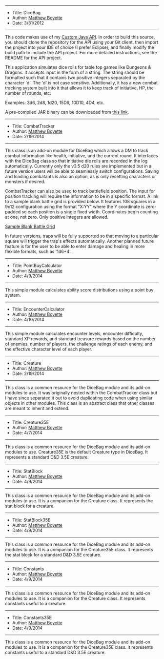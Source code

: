 *******************************************************************

* Title:  DiceBag
* Author: [Matthew Boyette](mailto:Dyndrilliac@gmail.com)
* Date:   3/31/2012

*******************************************************************

This code makes use of my [Custom Java API](https://github.com/Dyndrilliac/java-custom-api). In order to build this source, you should clone the repository for the API using your Git client, then import the project into your IDE of choice (I prefer Eclipse), and finally modify the build path to include the API project. For more detailed instructions, see the README for the API project.

This application simulates dice rolls for table top games like Dungeons & Dragons. It accepts input in the form of a string. The string should be formatted such that it contains two positive integers separated by the character 'd'. The 'd' is not case sensitive. Additionally, it has a new combat tracking system built into it that allows it to keep track of initiative, HP, the number of rounds, etc.
	
Examples: 3d6, 2d8, 1d20, 15D6, 10D10, 4D4, etc.

A pre-compiled JAR binary can be downloaded from [this link](https://www.dropbox.com/s/mo5cm0efhcr9gmw/DiceBag.jar).

*******************************************************************

* Title:  CombatTracker
* Author: [Matthew Boyette](mailto:Dyndrilliac@gmail.com)
* Date:   2/19/2014

*******************************************************************

This class is an add-on module for DiceBag which allows a DM to track combat information like health, initiative, and the current round. It interfaces with the DiceBag class so that initiative die rolls are recorded in the log automatically. Currently only the v3.5 d20 rules are implemented but in a future version users will be able to seamlessly switch configurations. Saving and loading combatants is also an option, as is only resetting characters or monsters if desired.

CombatTracker can also be used to track battlefield position. The input for position tracking will require the information to be in a specific format. A link to a sample blank battle grid is provided below. It features 108 squares in a 9x12 configuration using the format "X:YY" where the Y coordinate is zero-padded so each position is a single fixed width. Coordinates begin counting at one, not zero. Only positive integers are allowed.

[Sample Blank Battle Grid](https://www.dropbox.com/s/i1gcz06x7tpyqge/Blank_Battle_Grid.pdf)

In future versions, traps will be fully supported so that moving to a particular square will trigger the trap's effects automatically. Another planned future feature is for the user to be able to enter damage and healing in more flexible formats, such as '1d6+4'.

*******************************************************************

* Title:  PointBuyCalculator
* Author: [Matthew Boyette](mailto:Dyndrilliac@gmail.com)
* Date:   4/9/2014

*******************************************************************

This simple module calculates ability score distributions using a point buy system.

*******************************************************************

* Title:  EncounterCalculator
* Author: [Matthew Boyette](mailto:Dyndrilliac@gmail.com)
* Date:   4/10/2014

*******************************************************************

This simple module calculates encounter levels, encounter difficulty, standard XP rewards, and standard treasure rewards based on the number of enemies, number of players, the challenge ratings of each enemy, and the effective character level of each player.

*******************************************************************

* Title:  Creature
* Author: [Matthew Boyette](mailto:Dyndrilliac@gmail.com)
* Date:   2/19/2014

*******************************************************************

This class is a common resource for the DiceBag module and its add-on modules to use. It was originally nested within the CombatTracker class but I have since separated it out to avoid duplicating code when using similar objects in other modules. This class is an abstract class that other classes are meant to inherit and extend.

*******************************************************************

* Title:  Creature35E
* Author: [Matthew Boyette](mailto:Dyndrilliac@gmail.com)
* Date:   4/7/2014

*******************************************************************

This class is a common resource for the DiceBag module and its add-on modules to use. Creature35E is the default Creature type in DiceBag. It represents a standard D&D 3.5E creature.

*******************************************************************

* Title:  StatBlock
* Author: [Matthew Boyette](mailto:Dyndrilliac@gmail.com)
* Date:   4/9/2014

*******************************************************************

This class is a common resource for the DiceBag module and its add-on modules to use. It is a companion for the Creature class. It represents the stat block for a creature.

*******************************************************************

* Title:  StatBlock35E
* Author: [Matthew Boyette](mailto:Dyndrilliac@gmail.com)
* Date:   4/9/2014

*******************************************************************

This class is a common resource for the DiceBag module and its add-on modules to use. It is a companion for the Creature35E class. It represents the stat block for a standard D&D 3.5E creature.

*******************************************************************

* Title:  Constants
* Author: [Matthew Boyette](mailto:Dyndrilliac@gmail.com)
* Date:   4/9/2014

*******************************************************************

This class is a common resource for the DiceBag module and its add-on modules to use. It is a companion for the Creature class. It represents constants useful to a creature.

*******************************************************************

* Title:  Constants35E
* Author: [Matthew Boyette](mailto:Dyndrilliac@gmail.com)
* Date:   4/9/2014

*******************************************************************

This class is a common resource for the DiceBag module and its add-on modules to use. It is a companion for the Creature35E class. It represents constants useful to a standard D&D 3.5E creature.